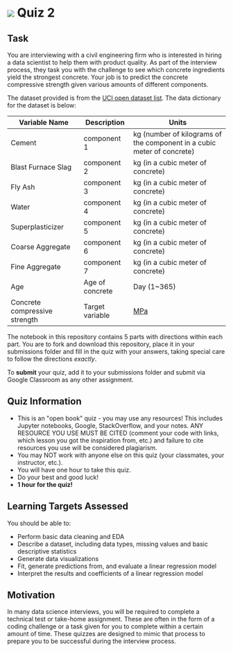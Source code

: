 # ![](https://ga-dash.s3.amazonaws.com/production/assets/logo-9f88ae6c9c3871690e33280fcf557f33.png) Quiz 2  

## Task
You are interviewing with a civil engineering firm who is interested in hiring a data scientist to help them with product quality. As part of the interview process, they task you with the challenge to see which concrete ingredients yield the strongest concrete. Your job is to predict the concrete compressive strength given various amounts of different components.

The dataset provided is from the [UCI open dataset list](https://archive.ics.uci.edu/ml/datasets/Concrete+Compressive+Strength). The data dictionary for the dataset is below:

Variable Name | Description | Units
--- | --- | ---
Cement | component 1 | kg (number of kilograms of the component in a cubic meter of concrete)
Blast Furnace Slag | component 2 | kg (in a cubic meter of concrete)
Fly Ash | component 3 | kg (in a cubic meter of concrete)
Water | component 4 | kg (in a cubic meter of concrete)
Superplasticizer | component 5 | kg (in a cubic meter of concrete)
Coarse Aggregate | component 6 | kg (in a cubic meter of concrete)
Fine Aggregate | component 7 | kg (in a cubic meter of concrete)
Age | Age of concrete | Day (1~365)
Concrete compressive strength | Target variable | [MPa](https://www.sensorsone.com/mpa-megapascal-pressure-unit/)

The notebook in this repository contains 5 parts with directions within each part. You are to fork and download this repository, place it in your submissions folder and fill in the quiz with your answers, taking special care to follow the directions _exactly_.

To **submit** your quiz, add it to your submissions folder and submit via Google Classroom as any other assignment.

## Quiz Information
- This is an "open book" quiz - you may use any resources! This includes Jupyter notebooks, Google, StackOverflow, and your notes. ANY RESOURCE YOU USE MUST BE CITED (comment your code with links, which lesson you got the inspiration from, etc.) and failure to cite resources you use will be considered plagiarism.
- You may NOT work with anyone else on this quiz (your classmates, your instructor, etc.).
- You will have one hour to take this quiz.
- Do your best and good luck!
- **1 hour for the quiz!**

## Learning Targets Assessed
You should be able to:
- Perform basic data cleaning and EDA
- Describe a dataset, including data types, missing values and basic descriptive statistics
- Generate data visualizations
- Fit, generate predictions from, and evaluate a linear regression model
- Interpret the results and coefficients of a linear regression model

## Motivation
In many data science interviews, you will be required to complete a technical test or take-home assignment. These are often in the form of a coding challenge or a task given for you to complete within a certain amount of time. These quizzes are designed to mimic that process to prepare you to be successful during the interview process.
